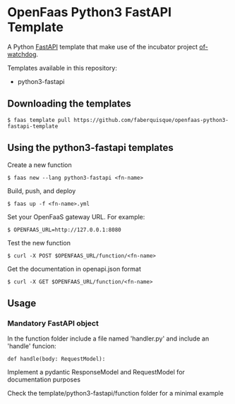 # OpenFaas Python3 FastAPI Template

A Python [FastAPI](https://github.com/tiangolo/fastapi) template that make use of the incubator project [of-watchdog](https://github.com/openfaas-incubator/of-watchdog).

Templates available in this repository:
- python3-fastapi


## Downloading the templates
```
$ faas template pull https://github.com/faberquisque/openfaas-python3-fastapi-template
```

## Using the python3-fastapi templates
Create a new function

```
$ faas new --lang python3-fastapi <fn-name>
```

Build, push, and deploy

```
$ faas up -f <fn-name>.yml
```

Set your OpenFaaS gateway URL. For example:

```
$ OPENFAAS_URL=http://127.0.0.1:8080
```

Test the new function

```
$ curl -X POST $OPENFAAS_URL/function/<fn-name>
```
Get the documentation in openapi.json format

```
$ curl -X GET $OPENFAAS_URL/function/<fn-name>
```

## Usage

### Mandatory FastAPI object 
In the function folder include a file named 'handler.py' and include an 'handle' funcion:
```
def handle(body: RequestModel):
```
Implement a pydantic ResponseModel and RequestModel for documentation purposes

Check the template/python3-fastapi/function folder for a minimal example